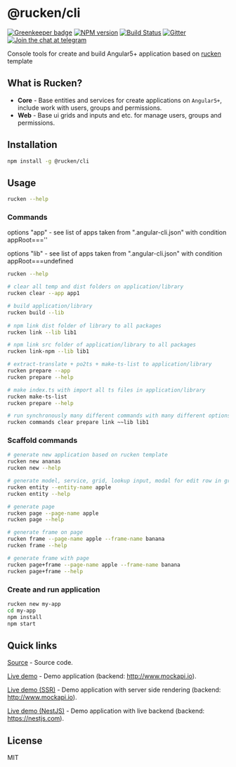 # @rucken/cli

[![Greenkeeper badge](https://badges.greenkeeper.io/rucken/cli.svg)](https://greenkeeper.io/)
[![NPM version][npm-image]][npm-url]
[![Build Status][travis-image]][travis-url]
[![Gitter][gitter-image]][gitter-url]
[![Join the chat at telegram][telegram-image]][telegram-url]

Console tools for create and build Angular5+ application based on [rucken](https://github.com/rucken) template

## What is Rucken?

- **Core** - Base entities and services for create applications on `Angular5+`, include work with users, groups and permissions.
- **Web** - Base ui grids and inputs and etc. for manage users, groups and permissions.

## Installation

```bash
npm install -g @rucken/cli
```

## Usage

```bash
rucken --help
```

### Commands

options "app" - see list of apps taken from ".angular-cli.json" with condition appRoot===''

options "lib" - see list of apps taken from ".angular-cli.json" with condition appRoot===undefined

```bash
rucken --help

# clear all temp and dist folders on application/library
rucken clear --app app1  

# build application/library
rucken build --lib  
      
# npm link dist folder of library to all packages                 
rucken link --lib lib1 

# npm link src folder of application/library to all packages
rucken link-npm --lib lib1  

# extract-translate + po2ts + make-ts-list to application/library                    
rucken prepare --app
rucken prepare --help  

# make index.ts with import all ts files in application/library                 
rucken make-ts-list  
rucken prepare --help    

# run synchronously many different commands with many different options, for run with options use "~~" instead "--"
rucken commands clear prepare link ~~lib lib1          
```
### Scaffold commands

```bash
# generate new application based on rucken template
rucken new ananas
rucken new --help  

# generate model, service, grid, lookup input, modal for edit row in grid, modal for select items from grid with items
rucken entity --entity-name apple  
rucken entity --help

# generate page
rucken page --page-name apple  
rucken page --help  

# generate frame on page
rucken frame --page-name apple --frame-name banana
rucken frame --help

# generate frame with page
rucken page+frame --page-name apple --frame-name banana
rucken page+frame --help  
```
### Create and run application

```bash
rucken new my-app
cd my-app
npm install
npm start
```

## Quick links

[Source](https://github.com/rucken/core) - Source code.

[Live demo](https://rucken.github.io/core) - Demo application (backend: http://www.mockapi.io).

[Live demo (SSR)](https://rucken.herokuapp.com) - Demo application with server side rendering (backend: http://www.mockapi.io).

[Live demo (NestJS)](https://rucken-core-nestjs.herokuapp.com) - Demo application with live backend (backend: https://nestjs.com).

## License

MIT

[travis-image]: https://travis-ci.org/rucken/cli.svg?branch=master
[travis-url]: https://travis-ci.org/rucken/cli
[gitter-image]: https://img.shields.io/gitter/room/rucken/cli.js.svg
[gitter-url]: https://gitter.im/rucken/cli
[npm-image]: https://badge.fury.io/js/%40rucken%2Fcli.svg
[npm-url]: https://npmjs.org/package/@rucken/cli
[dependencies-image]: https://david-dm.org/rucken/cli/status.svg
[dependencies-url]: https://david-dm.org/rucken/cli
[telegram-image]: https://img.shields.io/badge/chat-telegram-blue.svg?maxAge=2592000
[telegram-url]: https://t.me/rucken
